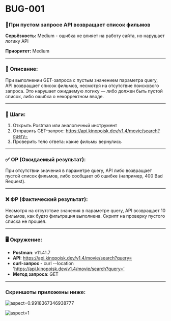 # BUG-001

### 🐞При пустом запросе API возвращает список фильмов  

**Серьёзность:** Medium - ошибка не влияет на работу сайта, но нарушает логику API 

**Приоритет:** Medium

---

### 📄 Описание:

При выполнении GET-запроса с пустым значением параметра query, API возвращает список фильмов, несмотря на отсутствие поискового запроса. Это нарушает ожидаемую логику — либо должен быть пустой список, либо ошибка о некорректном вводе.  

---

### 📌 Шаги:

1. Открыть Postman или аналогичный инструмент
2. Отправить GET-запрос: https://api.kinopoisk.dev/v1.4/movie/search?query=
3. Проверить тело ответа: какие фильмы вернулись

---

### ✅ ОР (Ожидаемый результат):

При отсутствии значения в параметре query, API либо возвращает пустой список фильмов, либо сообщает об ошибке (например, 400 Bad Request).  

---

### ❌ ФР (Фактический результат):

Несмотря на отсутствие значения в параметре query, API возвращает 10 фильмов, как будто фильтрация выполнена. Скрипт на проверку пустого списка не прошёл. 

---

### 🖥 Окружение:

- **Postman**: v11.41.7  
- **API**: https://api.kinopoisk.dev/v1.4/movie/search?query=
- **curl-запрос -** curl --location 'https://api.kinopoisk.dev/v1.4/movie/search?query=’
- **Метод запроса**: GET

---

### **Скриншоты приложены ниже:**

 ![](/api/attachments.redirect?id=ca8b9096-cee7-453b-b979-ad74cc6fe3c8 "aspect=0.9918367346938777")


 ![](/api/attachments.redirect?id=182e713c-700d-4f31-88b3-c79bfe714be7 "aspect=1")